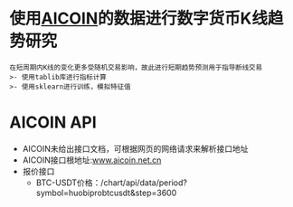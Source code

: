# 使用[AICOIN](https://www.aicoin.net.cn/)的数据进行数字货币K线趋势研究
	在短周期内K线的变化更多受随机交易影响，故此进行短期趋势预测用于指导断线交易
	>- 使用tablib库进行指标计算
	>- 使用sklearn进行训练，模拟特征值
	
# AICOIN API
 - AICOIN未给出接口文档，可根据网页的网络请求来解析接口地址
 - AICOIN接口根地址:www.aicoin.net.cn
 - 报价接口
     - BTC-USDT价格：/chart/api/data/period?symbol=huobiprobtcusdt&step=3600